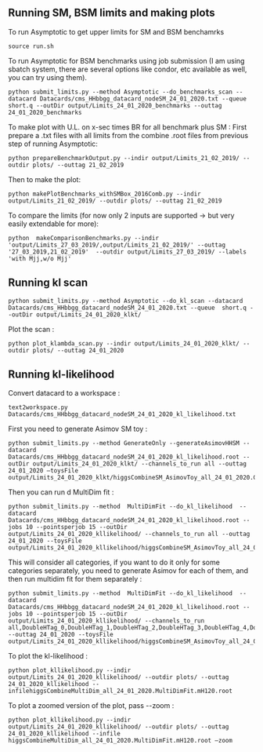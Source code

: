 ## Running SM, BSM limits and making plots ##

To run Asymptotic to get upper limits for SM and BSM benchamrks 
```
source run.sh
```

To run Asymptotic for BSM benchmarks using job submission (I am using sbatch system, there are several options like condor, etc available as well, you can try using them). 

```
python submit_limits.py --method Asymptotic --do_benchmarks_scan --datacard Datacards/cms_HHbbgg_datacard_nodeSM_24_01_2020.txt --queue  short.q --outDir output/Limits_24_01_2020_benchmarks --outtag 24_01_2020_benchmarks 
````

To make plot with U.L. on x-sec times BR for all benchmark plus SM :
First prepare a .txt files with all limits from the combine .root files from previous step of running Asymptotic:
```
python prepareBenchmarkOutput.py --indir output/Limits_21_02_2019/ --outdir plots/ --outtag 21_02_2019
```
Then to make the plot:
```
python makePlotBenchmarks_withSMBox_2016Comb.py --indir output/Limits_21_02_2019/ --outdir plots/ --outtag 21_02_2019
```

To compare the limits (for now only 2 inputs are supported -> but very easily extendable for more):
```
python  makeComparisonBenchmarks.py --indir 'output/Limits_27_03_2019/,output/Limits_21_02_2019/' --outtag '27_03_2019,21_02_2019'  --outdir output/Limits_27_03_2019/ --labels 'with Mjj,w/o Mjj'
```
## Running kl scan ##
```
python submit_limits.py --method Asymptotic --do_kl_scan --datacard Datacards/cms_HHbbgg_datacard_nodeSM_24_01_2020.txt --queue  short.q --outDir output/Limits_24_01_2020_klkt/
```
Plot the scan :  
```
python plot_klambda_scan.py --indir output/Limits_24_01_2020_klkt/ --outdir plots/ --outtag 24_01_2020
```

## Running kl-likelihood ##
Convert datacard to a workspace :
```
text2workspace.py Datacards/cms_HHbbgg_datacard_nodeSM_24_01_2020_kl_likelihood.txt
```

First you need to generate Asimov SM toy : 
```
python submit_limits.py --method GenerateOnly --generateAsimovHHSM --datacard Datacards/cms_HHbbgg_datacard_nodeSM_24_01_2020_kl_likelihood.root --outDir output/Limits_24_01_2020_klkt/ --channels_to_run all --outtag 24_01_2020 —toysFile output/Limits_24_01_2020_klkt/higgsCombineSM_AsimovToy_all_24_01_2020.GenerateOnly.mH120.123456.root
```

Then you can run d MultiDim fit : 
```
python submit_limits.py --method  MultiDimFit --do_kl_likelihood  --datacard Datacards/cms_HHbbgg_datacard_nodeSM_24_01_2020_kl_likelihood.root --jobs 10 --pointsperjob 15 --outDir output/Limits_24_01_2020_kllikelihood/ --channels_to_run all --outtag 24_01_2020 --toysFile output/Limits_24_01_2020_kllikelihood/higgsCombineSM_AsimovToy_all_24_01_2020.GenerateOnly.mH120.123456.root
```

This will consider all categories, if you want to do it only for some categories separately, you need to generate Asimov for each of them, and then run multidim fit for them separately :
```
python submit_limits.py --method  MultiDimFit --do_kl_likelihood  --datacard Datacards/cms_HHbbgg_datacard_nodeSM_24_01_2020_kl_likelihood.root --jobs 10 --pointsperjob 15 --outDir output/Limits_24_01_2020_kllikelihood/ --channels_to_run all,DoubleHTag_0,DoubleHTag_1,DoubleHTag_2,DoubleHTag_3,DoubleHTag_4,DoubleHTag_5,DoubleHTag_6,DoubleHTag_7,DoubleHTag_8,DoubleHTag_9,DoubleHTag_10,DoubleHTag_11 --outtag 24_01_2020 --toysFile output/Limits_24_01_2020_kllikelihood/higgsCombineSM_AsimovToy_all_24_01_2020.GenerateOnly.mH120.123456.root
```
To plot the kl-likelihood :
```
python plot_kllikelihood.py --indir output/Limits_24_01_2020_kllikelihood/ --outdir plots/ --outtag 24_01_2020_kllikelihood --infilehiggsCombineMultiDim_all_24_01_2020.MultiDimFit.mH120.root
```
To plot a zoomed version of the plot, pass --zoom : 
```
python plot_kllikelihood.py --indir output/Limits_24_01_2020_kllikelihood/ --outdir plots/ --outtag 24_01_2020_kllikelihood --infile higgsCombineMultiDim_all_24_01_2020.MultiDimFit.mH120.root —zoom
```






